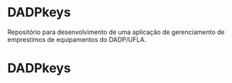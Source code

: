 # DADPkeys
Repositório para desenvolvimento de uma aplicação de gerenciamento de emprestimos de equipamentos do DADP/UFLA.
# DADPkeys
